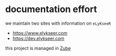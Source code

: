 # documentation effort

we maintain two sites with information on `eLyKseeR`
* https://www.elykseer.com
* https://dev.elykseer.com



 
  
   
   
this project is managed in [Zube](https://zube.io)
